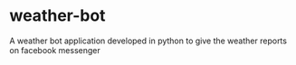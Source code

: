 # weather-bot
A weather bot application developed in python to give the weather reports on facebook messenger
